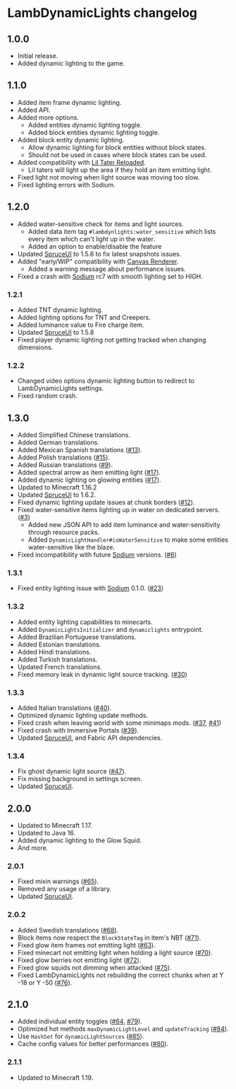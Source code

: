 # LambDynamicLights changelog

## 1.0.0

 - Initial release.
 - Added dynamic lighting to the game.
 
## 1.1.0

 - Added item frame dynamic lighting.
 - Added API.
 - Added more options.
   - Added entities dynamic lighting toggle.
   - Added block entities dynamic lighting toggle.
 - Added block entity dynamic lighting.
   - Allow dynamic lighting for block entities without block states.
   - Should not be used in cases where block states can be used.
 - Added compatibility with [Lil Tater Reloaded](https://github.com/Yoghurt4C/LilTaterReloaded).
   - Lil taters will light up the area if they hold an item emitting light.
 - Fixed light not moving when light source was moving too slow.
 - Fixed lighting errors with Sodium.

## 1.2.0

 - Added water-sensitive check for items and light sources.
   - Added data item tag `#lambdynlights:water_sensitive` which lists every item which can't light up in the water.
   - Added an option to enable/disable the feature
 - Updated [SpruceUI] to 1.5.6 to fix latest snapshots issues.
 - Added "early/WIP" compatibility with [Canvas Renderer].
   - Added a warning message about performance issues. 
 - Fixed a crash with [Sodium] rc7 with smooth lighting set to HIGH.
 
### 1.2.1

 - Added TNT dynamic lighting.
 - Added lighting options for TNT and Creepers.
 - Added luminance value to Fire charge item.
 - Updated [SpruceUI] to 1.5.8
 - Fixed player dynamic lighting not getting tracked when changing dimensions.

### 1.2.2

 - Changed video options dynamic lighting button to redirect to LambDynamicLights settings.
 - Fixed random crash.

## 1.3.0

 - Added Simplified Chinese translations.
 - Added German translations.
 - Added Mexican Spanish translations ([#13](https://github.com/LambdAurora/LambDynamicLights/pull/13)).
 - Added Polish translations ([#15](https://github.com/LambdAurora/LambDynamicLights/pull/15)).
 - Added Russian translations ([#9](https://github.com/LambdAurora/LambDynamicLights/pull/9)).
 - Added spectral arrow as item emitting light ([#17](https://github.com/LambdAurora/LambDynamicLights/pull/17)).
 - Added dynamic lighting on glowing entities ([#17](https://github.com/LambdAurora/LambDynamicLights/pull/17)).
 - Updated to Minecraft 1.16.2
 - Updated [SpruceUI] to 1.6.2.
 - Fixed dynamic lighting update issues at chunk borders ([#12](https://github.com/LambdAurora/LambDynamicLights/issues/12)).
 - Fixed water-sensitive items lighting up in water on dedicated servers. ([#3](https://github.com/LambdAurora/LambDynamicLights/issues/3))
    - Added new JSON API to add item luminance and water-sensitivity through resource packs.
    - Added `DynamicLightHandler#isWaterSensitive` to make some entities water-sensitive like the blaze.
 - Fixed incompatibility with future [Sodium] versions. ([#6](https://github.com/LambdAurora/LambDynamicLights/issues/6))

### 1.3.1

 - Fixed entity lighting issue with [Sodium] 0.1.0. ([#23](https://github.com/LambdAurora/LambDynamicLights/issues/23))

### 1.3.2

 - Added entity lighting capabilities to minecarts.
 - Added `DynamicLightsInitializer` and `dynamiclights` entrypoint.
 - Added Brazilian Portuguese translations.
 - Added Estonian translations.
 - Added Hindi translations.
 - Added Turkish translations.
 - Updated French translations.
 - Fixed memory leak in dynamic light source tracking. ([#30](https://github.com/LambdAurora/LambDynamicLights/issues/30))

### 1.3.3

 - Added Italian translations ([#40](https://github.com/LambdAurora/LambDynamicLights/pull/40)).
 - Optimized dynamic lighting update methods.
 - Fixed crash when leaving world with some minimaps mods. ([#37](https://github.com/LambdAurora/LambDynamicLights/issues/37), [#41](https://github.com/LambdAurora/LambDynamicLights/issues/41))
 - Fixed crash with Immersive Portals ([#39](https://github.com/LambdAurora/LambDynamicLights/issues/39)).
 - Updated [SpruceUI], and Fabric API dependencies.

### 1.3.4

 - Fix ghost dynamic light source ([#47](https://github.com/LambdAurora/LambDynamicLights/issues/47)).
 - Fix missing background in settings screen.
 - Updated [SpruceUI].

## 2.0.0

 - Updated to Minecraft 1.17.
 - Updated to Java 16.
 - Added dynamic lighting to the Glow Squid.
 - And more.

### 2.0.1

 - Fixed mixin warnings ([#65](https://github.com/LambdAurora/LambDynamicLights/issues/65)).
 - Removed any usage of a library.
 - Updated [SpruceUI].

### 2.0.2

 - Added Swedish translations ([#68](https://github.com/LambdAurora/LambDynamicLights/pull/68)).
 - Block items now respect the `BlockStateTag` in item's NBT ([#71](https://github.com/LambdAurora/LambDynamicLights/issues/71)).
 - Fixed glow item frames not emitting light ([#63](https://github.com/LambdAurora/LambDynamicLights/issues/63)).
 - Fixed minecart not emitting light when holding a light source ([#70](https://github.com/LambdAurora/LambDynamicLights/issues/70)).
 - Fixed glow berries not emitting light ([#72](https://github.com/LambdAurora/LambDynamicLights/issues/72)).
 - Fixed glow squids not dimming when attacked ([#75](https://github.com/LambdAurora/LambDynamicLights/issues/75)).
 - Fixed LambDynamicLights not rebuilding the correct chunks when at Y -18 or Y -50 ([#76](https://github.com/LambdAurora/LambDynamicLights/issues/76)).

## 2.1.0

 - Added individual entity toggles ([#64](https://github.com/LambdAurora/LambDynamicLights/issues/64), [#79](https://github.com/LambdAurora/LambDynamicLights/issues/79)).
 - Optimized hot methods `maxDynamicLightLevel` and `updateTracking` ([#84](https://github.com/LambdAurora/LambDynamicLights/pull/84)).
 - Use `HashSet` for `dynamicLightSources` ([#85](https://github.com/LambdAurora/LambDynamicLights/pull/85)).
 - Cache config values for better performances ([#80](https://github.com/LambdAurora/LambDynamicLights/issues/80)).

### 2.1.1

 - Updated to Minecraft 1.19.

[SpruceUI]: https://github.com/LambdAurora/SpruceUI "SpruceUI page"
[Sodium]: https://modrinth.com/mod/sodium "Sodium Modrinth page"
[Canvas Renderer]: https://www.curseforge.com/minecraft/mc-mods/canvas-renderer "Canvas Renderer CurseForge page"
